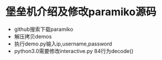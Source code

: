 # 堡垒机介绍及修改paramiko源码

- github搜索下载paramiko
- 解压拷贝demos
- 执行demo.py输入ip,username,password
- python3.0需要修改interactive.py 84行为decode()